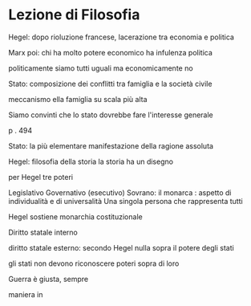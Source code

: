 # Lezione di Filosofia


Hegel: dopo rioluzione francese, lacerazione tra economia e politica

Marx poi: chi ha molto potere economico ha infulenza politica


politicamente siamo tutti uguali ma economicamente no


Stato: composizione dei conflitti tra famiglia e la società civile


meccanismo ella famiglia su scala più alta


Siamo convinti che lo stato dovrebbe fare l'interesse generale


p . 494



Stato: la più elementare manifestazione della ragione assoluta

Hegel: filosofia della storia
la storia ha un disegno

per Hegel tre poteri

Legislativo
Governativo (esecutivo)
Sovrano: il monarca : aspetto di individualità e di universalità
Una singola persona che rappresenta tutti

Hegel sostiene monarchia costituzionale

Diritto statale interno


diritto statale esterno:
secondo Hegel nulla sopra il potere degli stati

gli stati non devono riconoscere poteri sopra di loro

Guerra è giusta, sempre

maniera in 
<!--stackedit_data:
eyJoaXN0b3J5IjpbOTc0MzY5NzYyLC0xMDc5NDU1OTc0XX0=
-->